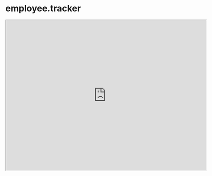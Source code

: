 # employee.tracker


<iframe src="https://drive.google.com/file/d/11hif68Yi6S2FI5G3eoRggOWNzUbpjHyk/preview" width="640" height="480"></iframe>
